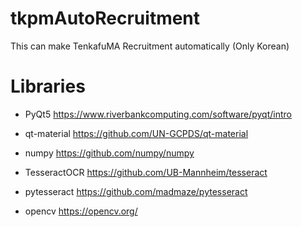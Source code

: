 # tkpmAutoRecruitment
This can make TenkafuMA Recruitment automatically (Only Korean)

# Libraries
+ PyQt5
  https://www.riverbankcomputing.com/software/pyqt/intro

+ qt-material
  https://github.com/UN-GCPDS/qt-material

+ numpy
  https://github.com/numpy/numpy

+ TesseractOCR
  https://github.com/UB-Mannheim/tesseract

+ pytesseract
  https://github.com/madmaze/pytesseract

+ opencv
  https://opencv.org/
